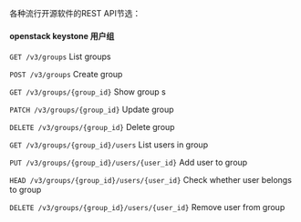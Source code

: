 各种流行开源软件的REST API节选：

#### openstack keystone 用户组
`GET /v3/groups`
List groups

 `POST /v3/groups`
Create group

 `GET /v3/groups/{group_id}`
Show group s

`PATCH /v3/groups/{group_id}`
Update group


 `DELETE /v3/groups/{group_id}`
Delete group

 `GET /v3/groups/{group_id}/users`
List users in group

 `PUT /v3/groups/{group_id}/users/{user_id}`
Add user to group


`HEAD /v3/groups/{group_id}/users/{user_id}`
Check whether user belongs to group

 `DELETE /v3/groups/{group_id}/users/{user_id}`
Remove user from group
